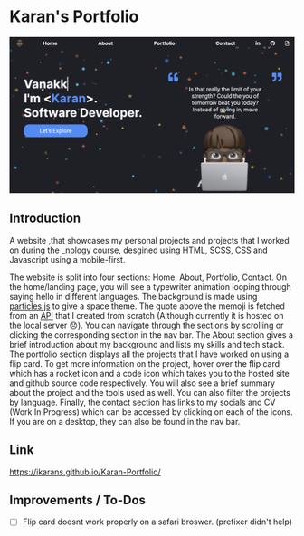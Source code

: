 # Karan's Portfolio

![Portfolio Project](https://github.com/iKarans/Karan-Portfolio/blob/main/iPortfolio.png)


## Introduction
A website ,that showcases my personal projects and projects that I worked on during the _nology course, desgined using HTML, SCSS, CSS and Javascript using a mobile-first.

The website is split into four sections: Home, About, Portfolio, Contact. On the home/landing page, you will see a typewriter animation looping through saying hello in different languages. The background is made using <a href="https://vincentgarreau.com/particles.js/" target="_blank">particles.js</a> to give a space theme. The quote above the memoji is fetched from an <a href="https://github.com/iKarans/Anime-Quotes-API" target="_black">API</a> that I created from scratch (Although currently it is hosted on the local server 😞). You can navigate through the sections by scrolling or clicking the corresponding section in the nav bar. The About section gives a brief introduction about my background and lists my skills and tech stack. The portfolio section displays all the projects that I have worked on using a flip card. To get more information on the project, hover over the flip card which has a rocket icon and a code icon which takes you to the hosted site and github source code respectively. You will also see a brief summary about the project and the tools used as well. You can also filter the projects by language. Finally, the contact section has links to my socials and CV (Work In Progress) which can be accessed by clicking on each of the icons. If you are on a desktop, they can also be found in the nav bar. 

## Link
https://ikarans.github.io/Karan-Portfolio/

## Improvements / To-Dos
- [ ] Flip card doesnt work properly on a safari broswer. (prefixer didn't help)

